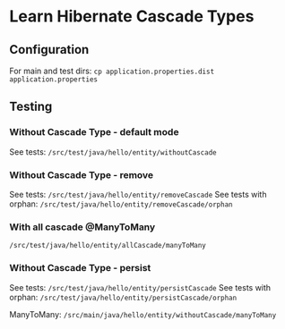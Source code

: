 # Learn Hibernate Cascade Types

## Configuration

For main and test dirs:
`cp application.properties.dist application.properties`

## Testing

### Without Cascade Type - default mode

See tests: `/src/test/java/hello/entity/withoutCascade`

### Without Cascade Type - remove

See tests: `/src/test/java/hello/entity/removeCascade`
See tests with orphan: `/src/test/java/hello/entity/removeCascade/orphan`

### With all cascade @ManyToMany

`/src/test/java/hello/entity/allCascade/manyToMany`

### Without Cascade Type - persist

See tests: `/src/test/java/hello/entity/persistCascade`
See tests with orphan: `/src/test/java/hello/entity/persistCascade/orphan`

ManyToMany: `/src/main/java/hello/entity/withoutCascade/manyToMany`
